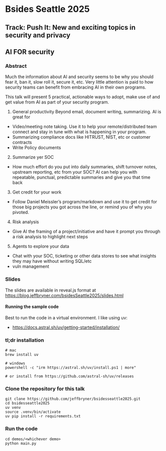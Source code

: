 # Bsides Seattle 2025

## Track: Push It: New and exciting topics in security and privacy

## AI FOR security

### Abstract
Much the information about AI and security seems to be why you should fear it, ban it, slow roll it, secure it, etc. Very little attention is paid to how security teams can benefit from embracing AI in their own programs.

This talk will present 5 practical, actionable ways to adopt, make use of and get value from AI as part of your security program.

1) General productivity
Beyond email, document writing, summarizing. AI is great for

- Video/meeting note taking. Use it to help your remote/distributed team connect and stay in tune with what is happening in your program.
- Summarizing compliance docs like HITRUST, NIST, etc or customer contracts
- Write Policy documents

2) Summarize yer SOC

- How much effort do you put into daily summaries, shift turnover notes, upstream reporting, etc from your SOC? AI can help you with repeatable, punctual, predictable summaries and give you that time back

3) Get credit for your work

- Follow Daniel Meissler’s program/markdown and use it to get credit for those big projects you got across the line, or remind you of why you pivoted.


4) Risk analysis

- Give AI the framing of a project/initiative and have it prompt you through a risk analysis to highlight next steps

5) Agents to explore your data

- Chat with your SOC, ticketing or other data stores to see what insights they may have without writing SQL/etc
- vuln management

### Slides
The slides are available in reveal.js format at https://blog.jeffbryner.com/bsidesSeattle2025/slides.html


#### Running the sample code
Best to run the code in a virtual environment. I like using uv: 

- https://docs.astral.sh/uv/getting-started/installation/

### tl;dr installation
``` 
# mac
brew install uv

# windows
powershell -c "irm https://astral.sh/uv/install.ps1 | more"

# or install from https://github.com/astral-sh/uv/releases

```
### Clone the repository for this talk

```
git clone https://github.com/jeffbryner/bsidesseattle2025.git
cd bsidesseattle2025
uv venv
source .venv/bin/activate
uv pip install -r requirements.txt
```
### Run the code
```
cd demos/<whichever demo>
python main.py
```

